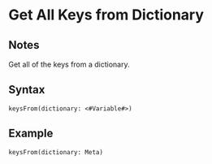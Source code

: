 # Get All Keys from Dictionary

## Notes
Get all of the keys from a dictionary.

## Syntax

```
keysFrom(dictionary: <#Variable#>)
```

## Example
```
keysFrom(dictionary: Meta)
```